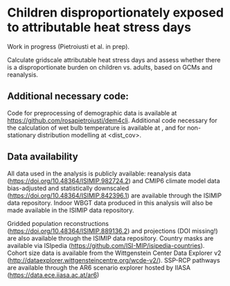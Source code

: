 # Children disproportionately exposed to attributable heat stress days

Work in progress (Pietroiusti et al. in prep). 

Calculate gridscale attributable heat stress days and assess whether there is a disproportionate burden on children vs. adults, based on GCMs and reanalysis. 

## Additional necessary code:

Code for preprocessing of demographic data is available at https://github.com/rosapietroiusti/dem4cli. Additional code necessary for the calculation of wet bulb temperature is available at <NEWT>, and for non-stationary distribution modelling at <dist_cov>. 

## Data availability 

All data used in the analysis is publicly available: reanalysis data (https://doi.org/10.48364/ISIMIP.982724.2) and CMIP6 climate model data bias-adjusted and statistically downscaled (https://doi.org/10.48364/ISIMIP.842396.1) are available through the ISIMIP data repository. Indoor WBGT data produced in this analysis will also be made available in the ISIMIP data repository.

Gridded population reconstructions (https://doi.org/10.48364/ISIMIP.889136.2) and projections (DOI missing!) are also available through the ISIMIP data repository. Country masks are available via ISIpedia (https://github.com/ISI-MIP/isipedia-countries). Cohort size data is available from the Wittgenstein Center Data Explorer v2 (http://dataexplorer.wittgensteincentre.org/wcde-v2/). SSP-RCP pathways are available through the AR6 scenario explorer hosted by IIASA (https://data.ece.iiasa.ac.at/ar6)  